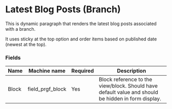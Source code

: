 # Latest Blog Posts (Branch)

This is dynamic paragraph that renders the latest blog posts associated with a branch.

It uses sticky at the top option and order items based on published date (newest at the top).

### Fields

| Name  | Machine name | Required | Description |
| ------------- | ------------- | ------------- | ------------- |
| Block | field\_prgf_block | Yes | Block reference to the view/block. Should have default value and should be hidden in form display. |
